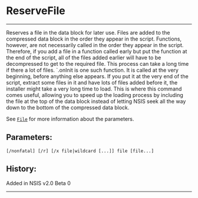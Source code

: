 # ReserveFile

---

Reserves a file in the data block for later use. Files are added to the compressed data block in the order they appear in the script. Functions, however, are not necessarily called in the order they appear in the script. Therefore, if you add a file in a function called early but put the function at the end of the script, all of the files added earlier will have to be decompressed to get to the required file. This process can take a long time if there a lot of files. `.onInit is one such function. It is called at the very beginning, before anything else appears. If you put it at the very end of the script, extract some files in it and have lots of files added before it, the installer might take a very long time to load. This is where this command comes useful, allowing you to speed up the loading process by including the file at the top of the data block instead of letting NSIS seek all the way down to the bottom of the compressed data block.

See [`File`][2] for more information about the parameters.

## Parameters:

    [/nonfatal] [/r] [/x file|wildcard [...]] file [file...]

## History:

Added in NSIS v2.0 Beta 0

---

[1]: ../Functions/onInit.md
[2]: File.md